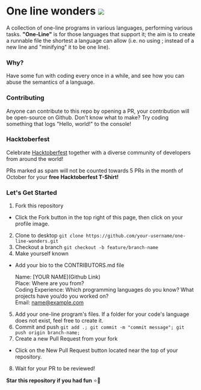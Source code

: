 # One line wonders ![](https://travis-ci.com/wzhouwzhou/one-line-wonders.svg?branch=master)
A collection of one-line programs in various languages, performing various tasks.
**"One-Line"** is for those languages that support it; the aim is to create a runnable file the shortest a language can allow (i.e. no using ; instead of a new line and "minifying" it to be one line).

### Why?
Have some fun with coding every once in a while, and see how you can abuse the semantics of a language.

### Contributing
Anyone can contribute to this repo by opening a PR, your contribution will be open-source on Github. Don't know what to make? Try coding something that logs "Hello, world!" to the console!

### Hacktoberfest
Celebrate [Hacktoberfest](https://hacktoberfest.digitalocean.com/) together with a diverse community of developers from around the world!

PRs marked as spam will not be counted towards 5 PRs in the month of October for your **free Hacktoberfest T-Shirt!**

### Let's Get Started
1. Fork this repository
  - Click the Fork button in the top right of this page, then click on your profile image.
2. Clone to desktop `git clone https://github.com/your-username/one-line-wonders.git`
3. Checkout a branch `git checkout -b feature/branch-name`
4. Make yourself known
  - Add your bio to the CONTRIBUTORS.md file

    Name: [YOUR NAME](Github Link)</br>
    Place: Where are you from?</br>
    Coding Experience: Which programming languages do you know? What projects have you/do you worked on?</br>
    Email: name@example.com</br>

5. Add your one-line program's files. If a folder for your code's language does not exist, feel free to create it.
6. Commit and push `git add .; git commit -m "commit message"; git push origin branch-name;`
7. Create a new Pull Request from your fork
  - Click on the New Pull Request button located near the top of your repository.
8. Wait for your PR to be reviewed!

**Star this repository if you had fun** :star::tada:
